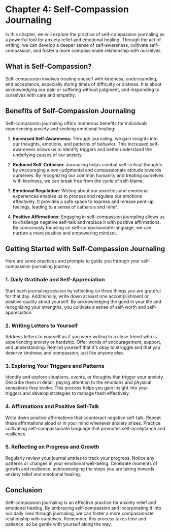 Chapter 4: Self-Compassion Journaling
=====================================

In this chapter, we will explore the practice of self-compassion journaling as a powerful tool for anxiety relief and emotional healing. Through the act of writing, we can develop a deeper sense of self-awareness, cultivate self-compassion, and foster a more compassionate relationship with ourselves.

What is Self-Compassion?
------------------------

Self-compassion involves treating oneself with kindness, understanding, and acceptance, especially during times of difficulty or distress. It is about acknowledging our pain or suffering without judgment, and responding to ourselves with care and empathy.

Benefits of Self-Compassion Journaling
--------------------------------------

Self-compassion journaling offers numerous benefits for individuals experiencing anxiety and seeking emotional healing:

1. **Increased Self-Awareness:** Through journaling, we gain insights into our thoughts, emotions, and patterns of behavior. This increased self-awareness allows us to identify triggers and better understand the underlying causes of our anxiety.

2. **Reduced Self-Criticism:** Journaling helps combat self-critical thoughts by encouraging a non-judgmental and compassionate attitude towards ourselves. By recognizing our common humanity and treating ourselves with kindness, we can break free from the cycle of self-blame.

3. **Emotional Regulation:** Writing about our anxieties and emotional experiences enables us to process and regulate our emotions effectively. It provides a safe space to express and release pent-up feelings, leading to a sense of catharsis and relief.

4. **Positive Affirmations:** Engaging in self-compassion journaling allows us to challenge negative self-talk and replace it with positive affirmations. By consciously focusing on self-compassionate language, we can nurture a more positive and empowering mindset.

Getting Started with Self-Compassion Journaling
-----------------------------------------------

Here are some practices and prompts to guide you through your self-compassion journaling journey:

### 1. Daily Gratitude and Self-Appreciation

Start each journaling session by reflecting on three things you are grateful for that day. Additionally, write down at least one accomplishment or positive quality about yourself. By acknowledging the good in your life and recognizing your strengths, you cultivate a sense of self-worth and self-appreciation.

### 2. Writing Letters to Yourself

Address letters to yourself as if you were writing to a close friend who is experiencing anxiety or hardship. Offer words of encouragement, support, and understanding. Remind yourself that it's okay to struggle and that you deserve kindness and compassion, just like anyone else.

### 3. Exploring Your Triggers and Patterns

Identify and explore situations, events, or thoughts that trigger your anxiety. Describe them in detail, paying attention to the emotions and physical sensations they evoke. This process helps you gain insight into your triggers and develop strategies to manage them effectively.

### 4. Affirmations and Positive Self-Talk

Write down positive affirmations that counteract negative self-talk. Repeat these affirmations aloud or in your mind whenever anxiety arises. Practice cultivating self-compassionate language that promotes self-acceptance and resilience.

### 5. Reflecting on Progress and Growth

Regularly review your journal entries to track your progress. Notice any patterns or changes in your emotional well-being. Celebrate moments of growth and resilience, acknowledging the steps you are taking towards anxiety relief and emotional healing.

Conclusion
----------

Self-compassion journaling is an effective practice for anxiety relief and emotional healing. By embracing self-compassion and incorporating it into our daily lives through journaling, we can foster a more compassionate relationship with ourselves. Remember, this process takes time and patience, so be gentle with yourself along the way.
